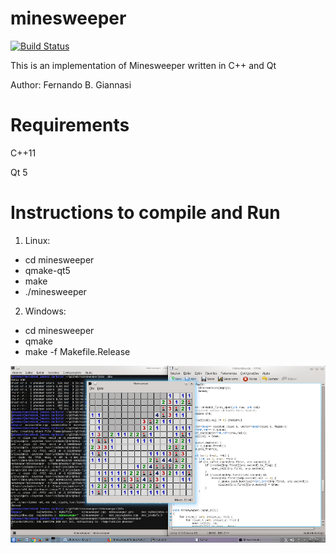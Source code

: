 # minesweeper
[![Build Status](https://travis-ci.org/phoemur/minesweeper.svg?branch=master)](https://travis-ci.org/phoemur/minesweeper)

This is an implementation of Minesweeper written in C++ and Qt

Author: Fernando B. Giannasi

# Requirements
C++11

Qt 5

# Instructions to compile and Run
1. Linux:
 * cd minesweeper
 * qmake-qt5
 * make
 * ./minesweeper

2. Windows:
 * cd minesweeper
 * qmake
 * make -f Makefile.Release

![](screenshot.png)
    

